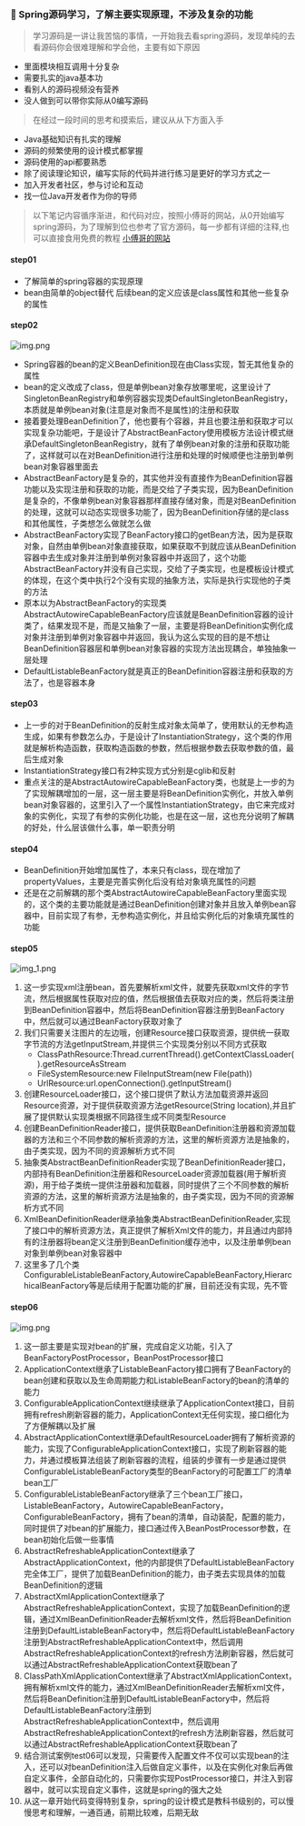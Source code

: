 ### :smiling_face_with_three_hearts:  Spring源码学习，了解主要实现原理，不涉及复杂的功能

> 学习源码是一讲让我苦恼的事情，一开始我去看spring源码，发现单纯的去看源码你会很难理解和学会他，主要有如下原因
- 里面模块相互调用十分复杂
- 需要扎实的java基本功
- 看别人的源码视频没有营养
- 没人做到可以带你实际从0编写源码

> 在经过一段时间的思考和摸索后，建议从从下方面入手
- Java基础知识有扎实的理解
- 源码的频繁使用的设计模式都掌握
- 源码使用的api都要熟悉
- 除了阅读理论知识，编写实际的代码并进行练习是更好的学习方式之一
- 加入开发者社区，参与讨论和互动
- 找一位Java开发者作为你的导师

> 以下笔记内容循序渐进，和代码对应，按照小傅哥的网站，从0开始编写spring源码，为了理解到位也参考了官方源码，每一步都有详细的注释,也可以直接食用免费的教程 [小傅哥的网站](https://bugstack.cn/)

#### step01
- 了解简单的spring容器的实现原理
- bean由简单的object替代 后续bean的定义应该是class属性和其他一些复杂的属性

#### step02
![img.png](docs/assets/img01.png)
- Spring容器的bean的定义BeanDefinition现在由Class实现，暂无其他复杂的属性
- bean的定义改成了class，但是单例bean对象存放哪里呢，这里设计了SingletonBeanRegistry和单例容器实现类DefaultSingletonBeanRegistry，本质就是单例bean对象(注意是对象而不是属性)的注册和获取
- 接着要处理BeanDefinition了，他也要有个容器，并且也要注册和获取才可以实现复杂功能吧，于是设计了AbstractBeanFactory使用模板方法设计模式继承DefaultSingletonBeanRegistry，就有了单例bean对象的注册和获取功能了，这样就可以在对BeanDefinition进行注册和处理的时候顺便也注册到单例bean对象容器里面去
- AbstractBeanFactory是复杂的，其实他并没有直接作为BeanDefinition容器功能以及实现注册和获取的功能，而是交给了子类实现，因为BeanDefinition是复杂的，不像单例bean对象容器那样直接存储对象，而是对BeanDefinition的处理，这就可以动态实现很多功能了，因为BeanDefinition存储的是class和其他属性，子类想怎么做就怎么做
- AbstractBeanFactory实现了BeanFactory接口的getBean方法，因为是获取对象，自然由单例bean对象直接获取，如果获取不到就应该从BeanDefinition容器中去生成对象并注册到单例对象容器中并返回了，这个功能AbstractBeanFactory并没有自己实现，交给了子类实现，也是模板设计模式的体现，在这个类中执行2个没有实现的抽象方法，实际是执行实现他的子类的方法
- 原本以为AbstractBeanFactory的实现类AbstractAutowireCapableBeanFactory应该就是BeanDefinition容器的设计类了，结果发现不是，而是又抽象了一层，主要是将BeanDefinition实例化成对象并注册到单例对象容器中并返回，我认为这么实现的目的是不想让BeanDefinition容器层和单例bean对象容器的实现方法出现耦合，单独抽象一层处理
- DefaultListableBeanFactory就是真正的BeanDefinition容器注册和获取的方法了，也是容器本身

#### step03
- 上一步的对于BeanDefinition的反射生成对象太简单了，使用默认的无参构造生成，如果有参数怎么办，于是设计了InstantiationStrategy，这个类的作用就是解析构造函数，获取构造函数的参数，然后根据参数去获取参数的值，最后生成对象
- InstantiationStrategy接口有2种实现方式分别是cglib和反射
- 重点关注的是AbstractAutowireCapableBeanFactory类，也就是上一步的为了实现解耦增加的一层，这一层主要是将BeanDefinition实例化，并放入单例bean对象容器的，这里引入了一个属性InstantiationStrategy，由它来完成对象的实例化，实现了有参的实例化功能，也是在这一层，这也充分说明了解耦的好处，什么层该做什么事，单一职责分明

#### step04
- BeanDefinition开始增加属性了，本来只有class，现在增加了propertyValues，主要是完善实例化后没有给对象填充属性的问题
- 还是在之前解耦的那个类AbstractAutowireCapableBeanFactory里面实现的，这个类的主要功能就是通过BeanDefinition创建对象并且放入单例bean容器中，目前实现了有参，无参构造实例化，并且给实例化后的对象填充属性的功能

#### step05
![img_1.png](docs/assets/img02.png)
1. 这一步实现xml注册bean，首先要解析xml文件，就要先获取xml文件的字节流，然后根据属性获取对应的值，然后根据值去获取对应的类，然后将类注册到BeanDefinition容器中，然后将BeanDefinition容器注册到BeanFactory中，然后就可以通过BeanFactory获取对象了
2. 我们只需要关注图片的左边哦，创建Resource接口获取资源，提供统一获取字节流的方法getInputStream,并提供三个实现类分别以不同方式获取
    - ClassPathResource:Thread.currentThread().getContextClassLoader().getResourceAsStream
    - FileSystemResource:new FileInputStream(new File(path))
    - UrlResource:url.openConnection().getInputStream()
3. 创建ResourceLoader接口，这个接口提供了默认方法加载资源并返回Resource资源，对于提供获取资源方法getResource(String location),并且扩展了提供默认实现类根据不同路径生成不同类型Resource
4. 创建BeanDefinitionReader接口，提供获取BeanDefinition注册器和资源加载器的方法和三个不同参数的解析资源的方法，这里的解析资源方法是抽象的，由子类实现，因为不同的资源解析方式不同
5. 抽象类AbstractBeanDefinitionReader实现了BeanDefinitionReader接口，内部持有BeanDefinition注册器和ResourceLoader资源加载器(用于解析资源)，用于给子类统一提供注册器和加载器，同时提供了三个不同参数的解析资源的方法，这里的解析资源方法是抽象的，由子类实现，因为不同的资源解析方式不同
6. XmlBeanDefinitionReader继承抽象类AbstractBeanDefinitionReader,实现了接口中的解析资源方法，真正提供了解析Xml文件的能力，并且通过内部持有的注册器将bean定义注册到BeanDefinition缓存池中，以及注册单例bean对象到单例bean对象容器中
7. 这里多了几个类ConfigurableListableBeanFactory,AutowireCapableBeanFactory,HierarchicalBeanFactory等是后续用于配置功能的扩展，目前还没有实现，先不管

#### step06
![img.png](docs/assets/img03.png)
1. 这一部主要是实现对bean的扩展，完成自定义功能，引入了BeanFactoryPostProcessor，BeanPostProcessor接口
2. ApplicationContext继承了ListableBeanFactory接口拥有了BeanFactory的bean创建和获取以及生命周期能力和ListableBeanFactory的bean的清单的能力
3. ConfigurableApplicationContext继续继承了ApplicationContext接口，目前拥有refresh刷新容器的能力，ApplicationContext无任何实现，接口细化为了方便解耦以及扩展
4. AbstractApplicationContext继承DefaultResourceLoader拥有了解析资源的能力，实现了ConfigurableApplicationContext接口，实现了刷新容器的能力，并通过模板算法组装了刷新容器的流程，组装的步骤有一步是通过提供ConfigurableListableBeanFactory类型的BeanFactory的可配置工厂的清单bean工厂
5. ConfigurableListableBeanFactory继承了三个bean工厂接口，ListableBeanFactory，AutowireCapableBeanFactory，ConfigurableBeanFactory，拥有了bean的清单，自动装配，配置的能力，同时提供了对bean的扩展能力，接口通过传入BeanPostProcessor参数，在bean初始化后做一些事情
6. AbstractRefreshableApplicationContext继承了AbstractApplicationContext，他的内部提供了DefaultListableBeanFactory完全体工厂，提供了加载BeanDefinition的能力，由子类去实现具体的加载BeanDefinition的逻辑
7. AbstractXmlApplicationContext继承了AbstractRefreshableApplicationContext，实现了加载BeanDefinition的逻辑，通过XmlBeanDefinitionReader去解析xml文件，然后将BeanDefinition注册到DefaultListableBeanFactory中，然后将DefaultListableBeanFactory注册到AbstractRefreshableApplicationContext中，然后调用AbstractRefreshableApplicationContext的refresh方法刷新容器，然后就可以通过AbstractRefreshableApplicationContext获取bean了
8. ClassPathXmlApplicationContext继承了AbstractXmlApplicationContext，拥有解析xml文件的能力，通过XmlBeanDefinitionReader去解析xml文件，然后将BeanDefinition注册到DefaultListableBeanFactory中，然后将DefaultListableBeanFactory注册到AbstractRefreshableApplicationContext中，然后调用AbstractRefreshableApplicationContext的refresh方法刷新容器，然后就可以通过AbstractRefreshableApplicationContext获取bean了
9. 结合测试案例test06可以发现，只需要传入配置文件不仅可以实现bean的注入，还可以对beanDefinition注入后做自定义事件，以及在实例化对象后再做自定义事件，全部自动化的，只需要你实现PostProcessor接口，并注入到容器中，就可以实现自定义事件，这就是spring的强大之处
10. 从这一章开始代码变得特别复杂，spring的设计模式是教科书级别的，可以慢慢思考和理解，一通百通，前期比较难，后期无敌























